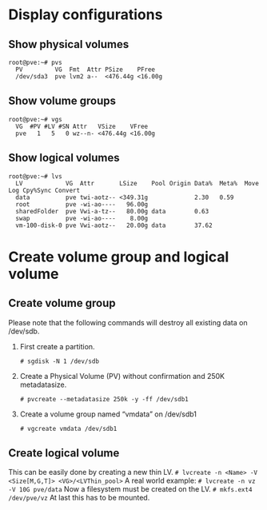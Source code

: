 # Display configurations
## Show physical volumes
```
root@pve:~# pvs
  PV         VG  Fmt  Attr PSize    PFree  
  /dev/sda3  pve lvm2 a--  <476.44g <16.00g
```

## Show volume groups
```
root@pve:~# vgs
  VG  #PV #LV #SN Attr   VSize    VFree  
  pve   1   5   0 wz--n- <476.44g <16.00g
```

## Show logical volumes
```
root@pve:~# lvs
  LV            VG  Attr       LSize    Pool Origin Data%  Meta%  Move Log Cpy%Sync Convert
  data          pve twi-aotz-- <349.31g             2.30   0.59                            
  root          pve -wi-ao----   96.00g                                                    
  sharedFolder  pve Vwi-a-tz--   80.00g data        0.63                                   
  swap          pve -wi-ao----    8.00g                                                    
  vm-100-disk-0 pve Vwi-aotz--   20.00g data        37.62 
```

# Create volume group and logical volume
## Create volume group
Please note that the following commands will destroy all existing data on /dev/sdb.
1. First create a partition.
    ```
    # sgdisk -N 1 /dev/sdb
    ```
2. Create a Physical Volume (PV) without confirmation and 250K metadatasize.
    ```
    # pvcreate --metadatasize 250k -y -ff /dev/sdb1
    ```
3. Create a volume group named “vmdata” on /dev/sdb1
    ```
    # vgcreate vmdata /dev/sdb1
    ```
## Create logical volume
This can be easily done by creating a new thin LV.
    ```
    # lvcreate -n <Name> -V <Size[M,G,T]> <VG>/<LVThin_pool>
    ```
A real world example:
    ```
    # lvcreate -n vz -V 10G pve/data
    ```
Now a filesystem must be created on the LV.
    ```
    # mkfs.ext4 /dev/pve/vz
    ```
At last this has to be mounted.
